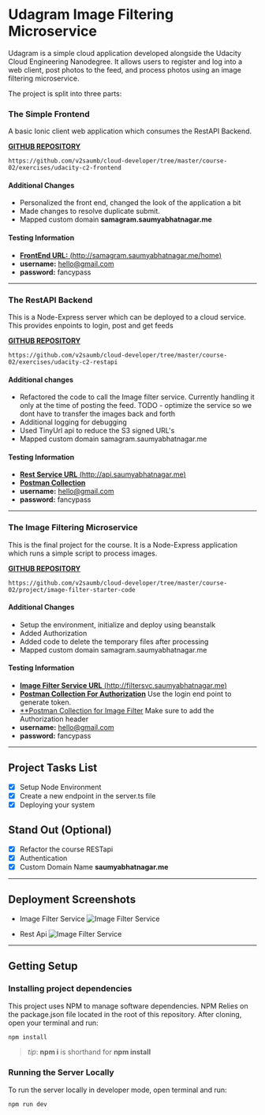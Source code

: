 # Udagram Image Filtering Microservice

Udagram is a simple cloud application developed alongside the Udacity Cloud Engineering Nanodegree. It allows users to register and log into a web client, post photos to the feed, and process photos using an image filtering microservice.

The project is split into three parts:
### The Simple Frontend

A basic Ionic client web application which consumes the RestAPI Backend. 

[**GITHUB REPOSITORY**](https://github.com/v2saumb/cloud-developer/tree/master/course-02/exercises/udacity-c2-frontend)

```https://github.com/v2saumb/cloud-developer/tree/master/course-02/exercises/udacity-c2-frontend```

#### Additional Changes

- Personalized the front end, changed the look of the application a bit
- Made changes to resolve duplicate submit. 
- Mapped custom domain **samagram.saumyabhatnagar.me**

#### Testing Information 

- [**FrontEnd URL:** (http://samagram.saumyabhatnagar.me/home)](http://samagram.saumyabhatnagar.me/home) 
- **username:** hello@gmail.com 
- **password:** fancypass


***

### The RestAPI Backend

This is a Node-Express server which can be deployed to a cloud service. This provides enpoints to login, post and get feeds 

[**GITHUB REPOSITORY**](https://github.com/v2saumb/cloud-developer/tree/master/course-02/exercises/udacity-c2-restapi) 

```https://github.com/v2saumb/cloud-developer/tree/master/course-02/exercises/udacity-c2-restapi```

#### Additional changes

- Refactored the code to call the Image filter service. Currently handling it only at the time of posting the feed. TODO - optimize the service so we dont have to transfer the images back and forth
- Additional logging for debugging 
- Used TinyUrl api to reduce the S3 signed URL's
- Mapped custom domain samagram.saumyabhatnagar.me

#### Testing Information

- [**Rest Service URL** (http://api.saumyabhatnagar.me) ](http://api.saumyabhatnagar.me) 
- [**Postman Collection**](https://github.com/v2saumb/cloud-developer/blob/master/course-02/exercises/udacity-c2-restapi/udacity-c2-restapi.postman_collection.json)
- **username:** hello@gmail.com 
- **password:** fancypass

***

### The Image Filtering Microservice

This is the final project for the course. It is a Node-Express application which runs a simple script to process images. 

[**GITHUB REPOSITORY**](https://github.com/v2saumb/cloud-developer/tree/master/course-02/project/image-filter-starter-code) 

```https://github.com/v2saumb/cloud-developer/tree/master/course-02/project/image-filter-starter-code```

#### Additional Changes

- Setup the environment, initialize and deploy using beanstalk
- Added Authorization
- Added code to delete the temporary files after processing
- Mapped custom domain samagram.saumyabhatnagar.me

#### Testing Information

- [**Image Filter Service URL** (http://filtersvc.saumyabhatnagar.me)](http://filtersvc.saumyabhatnagar.me)
- [**Postman Collection For Authorization**](https://github.com/v2saumb/cloud-developer/blob/master/course-02/exercises/udacity-c2-restapi/udacity-c2-restapi.postman_collection.json) Use the login end point to generate token.
- [**Postman Collection for Image Filter](https://github.com/v2saumb/cloud-developer/blob/master/course-02/project/image-filter-starter-code/cloud-cdnd-c2-final.postman_collection.json) Make sure to add the Authorization header
- **username:** hello@gmail.com 
- **password:** fancypass



***

## Project Tasks List

- [x] Setup Node Environment
- [x] Create a new endpoint in the server.ts file
- [x] Deploying your system
   
## Stand Out (Optional)

- [x] Refactor the course RESTapi
- [x] Authentication
- [x] Custom Domain Name **saumyabhatnagar.me**

***

## Deployment Screenshots

- Image Filter Service
![Image Filter Service](deployment_screenshots/Screenshot_withoutdomainmapping.jpg)


- Rest Api
![Image Filter Service](deployment_screenshots/Screenshot__restAPI_withoutdomainmapping.jpg)


***

## Getting Setup

### Installing project dependencies

This project uses NPM to manage software dependencies. NPM Relies on the package.json file located in the root of this repository. After cloning, open your terminal and run:
```bash
npm install
```
>_tip_: **npm i** is shorthand for **npm install**

### Running the Server Locally
To run the server locally in developer mode, open terminal and run:
```bash
npm run dev
```


